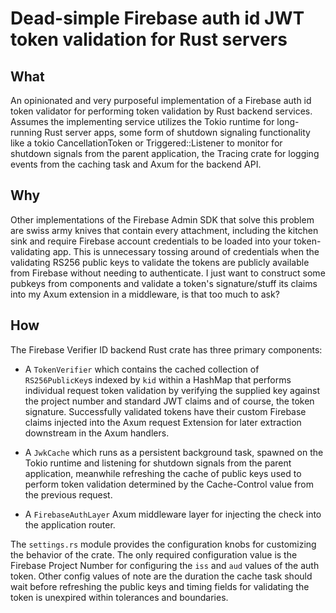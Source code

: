 # Dead-simple Firebase auth id JWT token validation for Rust servers

## What

An opinionated and very purposeful implementation of a Firebase auth id token validator for
performing token validation by Rust backend services. Assumes the implementing service utilizes
the Tokio runtime for long-running Rust server apps, some form of shutdown signaling functionality
like a tokio CancellationToken or Triggered::Listener to monitor for shutdown signals from the
parent application, the Tracing crate for logging events from the caching task and Axum for the backend API.

## Why

Other implementations of the Firebase Admin SDK that solve this problem are swiss army knives
that contain every attachment, including the kitchen sink and require Firebase account credentials
to be loaded into your token-validating app. This is unnecessary tossing around of credentials
when the validating RS256 public keys to validate the tokens are publicly available from Firebase
without needing to authenticate. I just want to construct some pubkeys from components and
validate a token's signature/stuff its claims into my Axum extension in a middleware, is that
too much to ask?

## How

The Firebase Verifier ID backend Rust crate has three primary components:
* A `TokenVerifier` which contains the cached collection of `RS256PublicKey`s indexed by
  `kid` within a HashMap that performs individual request token validation by verifying
  the supplied key against the project number and standard JWT claims and of course, the token signature.
  Successfully validated tokens have their custom Firebase claims injected into the Axum request
  Extension for later extraction downstream in the Axum handlers.

* A `JwkCache` which runs as a persistent background task, spawned on the Tokio runtime and
  listening for shutdown signals from the parent application, meanwhile refreshing the cache
  of public keys used to perform token validation determined by the Cache-Control value from the
  previous request.

* A `FirebaseAuthLayer` Axum middleware layer for injecting the check into the application router.

The `settings.rs` module provides the configuration knobs for customizing the behavior of the crate.
The only required configuration value is the Firebase Project Number for configuring the `iss` and `aud`
values of the auth token. Other config values of note are the duration the cache task should wait
before refreshing the public keys and timing fields for validating the token is unexpired within
tolerances and boundaries.
